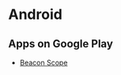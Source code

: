 # Android

## Apps on Google Play
- [Beacon Scope](https://play.google.com/store/apps/details?id=com.davidgyoungtech.beaconscanner&hl=en_US)
